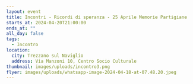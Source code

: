 ```yaml
---
layout: event
title: Incontri - Ricordi di speranza - 25 Aprile Memorie Partigiane
starts_at: 2024-04-20T21:00:00
ends_at: ""
all_day: false
tags:
  - Incontro
location:
  city: Trezzano sul Naviglio
  address: Via Manzoni 10, Centro Socio Culturale
thumbnail: images/uploads/incontro3.png
flyer: images/uploads/whatsapp-image-2024-04-18-at-07.48.20.jpeg
---
```

